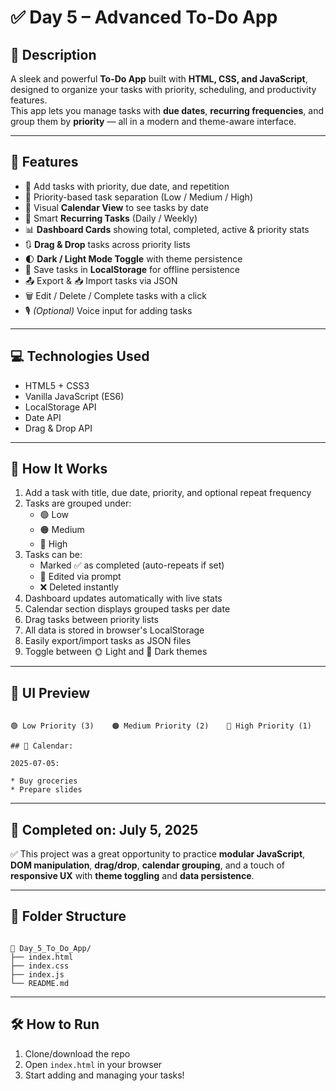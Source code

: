# ✅ Day 5 – Advanced To-Do App

## 📝 Description  
A sleek and powerful **To-Do App** built with **HTML, CSS, and JavaScript**, designed to organize your tasks with priority, scheduling, and productivity features.  
This app lets you manage tasks with **due dates**, **recurring frequencies**, and group them by **priority** — all in a modern and theme-aware interface.

---

## 🚀 Features

- 🧾 Add tasks with priority, due date, and repetition  
- 🎯 Priority-based task separation (Low / Medium / High)  
- 📆 Visual **Calendar View** to see tasks by date  
- 🧠 Smart **Recurring Tasks** (Daily / Weekly)  
- 📊 **Dashboard Cards** showing total, completed, active & priority stats  
- 🔃 **Drag & Drop** tasks across priority lists  
- 🌓 **Dark / Light Mode Toggle** with theme persistence  
- 💾 Save tasks in **LocalStorage** for offline persistence  
- 📤 Export & 📥 Import tasks via JSON  
- 🗑️ Edit / Delete / Complete tasks with a click  
- 🎙️ *(Optional)* Voice input for adding tasks

---

## 💻 Technologies Used

- HTML5 + CSS3  
- Vanilla JavaScript (ES6)  
- LocalStorage API  
- Date API  
- Drag & Drop API

---

## 📂 How It Works

1. Add a task with title, due date, priority, and optional repeat frequency  
2. Tasks are grouped under:
   - 🟢 Low
   - 🟠 Medium
   - 🔴 High  
3. Tasks can be:
   - Marked ✅ as completed (auto-repeats if set)
   - 📝 Edited via prompt
   - ❌ Deleted instantly  
4. Dashboard updates automatically with live stats  
5. Calendar section displays grouped tasks per date  
6. Drag tasks between priority lists  
7. All data is stored in browser's LocalStorage  
8. Easily export/import tasks as JSON files  
9. Toggle between 🌞 Light and 🌙 Dark themes

---

## 📸 UI Preview

```

🟢 Low Priority (3)    🟠 Medium Priority (2)    🔴 High Priority (1)

## 📅 Calendar:

2025-07-05:

* Buy groceries
* Prepare slides

```

---

## 📌 Completed on: July 5, 2025

✅ This project was a great opportunity to practice **modular JavaScript**, **DOM manipulation**, **drag/drop**, **calendar grouping**, and a touch of **responsive UX** with **theme toggling** and **data persistence**.

---

## 📁 Folder Structure

```

📁 Day_5_To_Do_App/
├── index.html
├── index.css
├── index.js
└── README.md

```

---

## 🛠️ How to Run

1. Clone/download the repo  
2. Open `index.html` in your browser  
3. Start adding and managing your tasks!
```